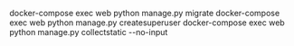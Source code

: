 docker-compose exec web python manage.py migrate
docker-compose exec web python manage.py createsuperuser
docker-compose exec web python manage.py collectstatic --no-input 